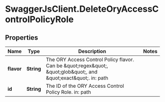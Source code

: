 # SwaggerJsClient.DeleteOryAccessControlPolicyRole

## Properties
Name | Type | Description | Notes
------------ | ------------- | ------------- | -------------
**flavor** | **String** | The ORY Access Control Policy flavor. Can be \&quot;regex\&quot;, \&quot;glob\&quot;, and \&quot;exact\&quot;.  in: path | 
**id** | **String** | The ID of the ORY Access Control Policy Role. in: path | 


